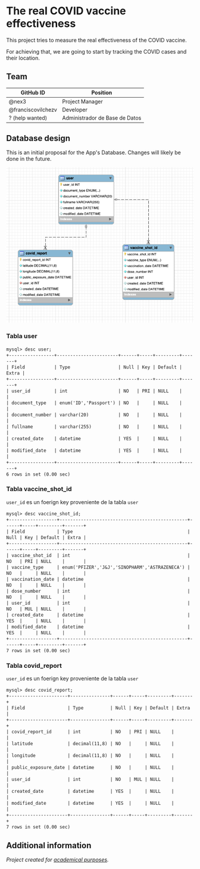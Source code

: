 # The real COVID vaccine effectiveness

This project tries to measure the real effectiveness of the COVID vaccine.

For achieving that, we are going to start by tracking the COVID cases and their location.

## Team

| GitHub ID  | Position |
| ------------- | ------------- |
| @nex3  | Project Manager  |
| @franciscovilchezv  | Developer  |
| ? (help wanted)  | Administrador de Base de Datos  |

## Database design

This is an initial proposal for the App's Database. Changes will likely be done in the future.

![](./bd.png)

### Tabla  user

```
mysql> desc user;
+-----------------+-----------------------+------+-----+---------+-------+
| Field           | Type                  | Null | Key | Default | Extra |
+-----------------+-----------------------+------+-----+---------+-------+
| user_id         | int                   | NO   | PRI | NULL    |       |
| document_type   | enum('ID','Passport') | NO   |     | NULL    |       |
| document_number | varchar(20)           | NO   |     | NULL    |       |
| fullname        | varchar(255)          | NO   |     | NULL    |       |
| created_date    | datetime              | YES  |     | NULL    |       |
| modified_date   | datetime              | YES  |     | NULL    |       |
+-----------------+-----------------------+------+-----+---------+-------+
6 rows in set (0.00 sec)
```

### Tabla vaccine_shot_id

`user_id` es un foerign key proveniente de la tabla `user`

```
mysql> desc vaccine_shot_id;
+------------------+------------------------------------------------+------+-----+---------+-------+
| Field            | Type                                           | Null | Key | Default | Extra |
+------------------+------------------------------------------------+------+-----+---------+-------+
| vaccine_shot_id  | int                                            | NO   | PRI | NULL    |       |
| vaccine_type     | enum('PFIZER','J&J','SINOPHARM','ASTRAZENECA') | NO   |     | NULL    |       |
| vaccination_date | datetime                                       | NO   |     | NULL    |       |
| dose_number      | int                                            | NO   |     | NULL    |       |
| user_id          | int                                            | NO   | MUL | NULL    |       |
| created_date     | datetime                                       | YES  |     | NULL    |       |
| modified_date    | datetime                                       | YES  |     | NULL    |       |
+------------------+------------------------------------------------+------+-----+---------+-------+
7 rows in set (0.00 sec)
```

### Tabla covid_report

`user_id` es un foerign key proveniente de la tabla `user`

```
mysql> desc covid_report;
+----------------------+---------------+------+-----+---------+-------+
| Field                | Type          | Null | Key | Default | Extra |
+----------------------+---------------+------+-----+---------+-------+
| covid_report_id      | int           | NO   | PRI | NULL    |       |
| latitude             | decimal(11,8) | NO   |     | NULL    |       |
| longitude            | decimal(11,8) | NO   |     | NULL    |       |
| public_exposure_date | datetime      | NO   |     | NULL    |       |
| user_id              | int           | NO   | MUL | NULL    |       |
| created_date         | datetime      | YES  |     | NULL    |       |
| modified_date        | datetime      | YES  |     | NULL    |       |
+----------------------+---------------+------+-----+---------+-------+
7 rows in set (0.00 sec)
```

## Additional information

*Project created for [academical purposes](https://github.com/franciscovilchezv/platform-based-development/Quizzes/PC1/README.md).*
